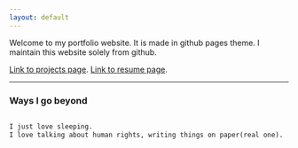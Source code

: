 ```yaml
---
layout: default
---
```


Welcome to my portfolio website. It is made in github pages theme. I maintain this website solely from github.

[Link to projects page](projects.md).      [Link to resume page](resume.md).

* * *

### Ways I go beyond

```Python

I just love sleeping.
I love talking about human rights, writing things on paper(real one).

```
